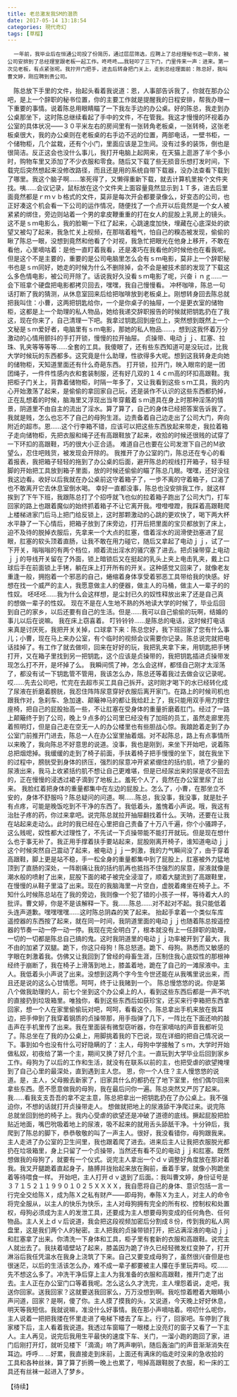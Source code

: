 ```yaml
---
title: 老总激发我SM的潜质
date: 2017-05-14 13:18:54
categories: 現代奇幻
tags: [草榴]
---
```

      一年前，我毕业后在恒通公司投了份简历，通过层层筛选，应聘上了总经理秘书这一职务，被公司安排到了总经理室跟老板一起工作。咚咚咚……我轻叩了三下门，门里传来一声：进来。第一次见老板，有点紧张呢。我拧开门把手，进去后转身把门关上，走到总经理面前：陈总好，我叫曹文婷，刚应聘到贵公司。
  　陈总放下手里的文件，抬起头看着我说道：恩，人事部告诉我了，你就在那办公吧，是上一个辞职的秘书位置，你的主要工作就是提醒我的日程安排，帮我办理一下重要的事情。说着陈总用眼睛瞄了一下我左手边的办公桌。好的陈总，我走到办公桌那坐下，这时陈总继续看起了手中的文件，不在管我。我这才慢慢的环视着办公室的具体状况——３０平米左右的房间里有一张转角老板桌，一张转椅，这张老板桌很大，我的办公桌则在老板桌的右手边不远的位置，两部电话，一壁书柜，一个储物柜，几个盆栽，还有个小门，里面应该是卫生间。没有过多的装饰，倒也是很简洁。反正这会也没什么事儿，我打开电脑上起网来，在天猫上逛游了半个多小时，购物车里又添加了不少衣服和零食。随后又下载了些无损音乐想打发时间，下载完后突然想起来没修改路径，而且还是用的系统自带下载器，没办法查看下载到了哪里。我这个脑子啊……笨死得了，又懒得重新下载，就去计算机里挨个文件夹找。咦……会议记录，鼠标放在这个文件夹上面容量竟然显示到１Ｔ多，进去后里面竟然都是ｒｍｖｂ格式的文件，莫非是每次开会都要录像么，好变态的公司，也正好凑这个机会看一下公司的运作情况，随便找了一个点开以后竟然是一个女人被紧紧的绑住，旁边则站着一个男的拿皮鞭重重的打在女人的屁股上乳房上的镜头。这不是ｓｍ电影么，我的脸唰一下红了起来，心跳速度加快，埋藏在心底深处的欲望又被勾了起来，我急忙关上视频，在那喘着粗气，怕自己的糗态被发现，偷偷的瞅了陈总一眼，没想到竟然和他看了个对视，我急忙把眼光在他身上移开，不敢在看他，心里嘀咕着：是他一直盯着我看，还是凑巧在我看他的时候他也在看我呢。但是这个不是主要的，重要的是公司电脑里怎么会有ｓｍ电影，莫非上一个辞职秘书也是ｓｍ同好，她走的时候为什么不删除掉，会不会是被技术部的发现了下载这么多色情电影，被公司开除了。话说我好久没看ｓｍ电影了呢，兴奋ｉｎｇ……一会下班拿个硬盘把电影都拷贝回去，嘿嘿，我自己慢慢看。
冲杯咖啡，陈总一句话打断了我的猜测，从休息室回来后给把咖啡放到老板桌上。刚想转身回去陈总就把我叫住：小曹，这两把钥匙给你，一个是你桌子的抽屉，一个是更衣室的储物柜，这都是上一个助理的私人物品，她给我递交辞职报告的时候就把钥匙扔在了我这，现在你来了，自己清理一下吧。我拿过钥匙回到座位上，突然想到既然上一个文秘是ｓｍ爱好者，电脑里有ｓｍ电影，那她的私人物品……，想到这我怀着万分激动的心情用颤抖的手打开锁，慢慢的拉开抽屉。
贞操带、电动ｊｊ、肛塞、拉珠、乳夹等等等等……全套的工具。我傻眼了，还有些东西知道可是没玩过，比我大学时候玩的东西都多。这究竟是什么助理，性欲得多大呢。想到这我转身走向她的储物柜，天知道里面还有什么奇葩东西。
打开锁，拉开门，映入眼帘的是一团团绳子，一件件性感内衣和套装制服，还有好几双的１４ｃｍ高的环扣高跟鞋。我把柜子门关上，背靠着储物柜，时隔一年多了，又让我看到这些ｓｍ工具，我的内心开始激荡了起来，是偷偷的拿回家自己玩，还是装作不认识的这些东西都扔掉，正在乱想着的时候，脑海里又浮现出当年穿戴着ｓｍ道具在身上时那种淫荡的情景，阴道里不由自主的流出了淫水。算了算了，自己的身体已经把答案告诉我了。我就是贱，怎么也忘不了自己的母狗生涯。边责备着自己边走出了公司大门，奔向附近的超市。恩……这个行李箱不错，应该可以把这些东西放起来带走，我拉着箱子走向储物柜，先把衣服和绳子还有高跟鞋放了起来，收拾的时候还很贱的试穿了一下环扣的高跟鞋，巧的很大小正合适。
难道自己也要在公司发泄下自己的Ｍ欲望么，忍住吧贱货，被发现会开除的。
我推开了办公室的门，陈总还在专心的看着报表，我把箱子轻轻的拖到了办公桌的后面，避开陈总的视线打开箱子，轻手轻脚的开始把工具放到箱子里面，放的时候还偷偷的瞄了陈总几眼。嘿嘿，还好没往我这边看。收好以后我就在办公桌前这守着箱子了，一步不离的守着箱子，口渴了也不敢离开它去休息室倒水喝。
幸好一直都没事，陈总也没安排我工作，就这样挨到了下午下班，我跟陈总打了个招呼就飞也似的拉着箱子跑出了公司大门，打车回家的路上也跟着魔似的始终抓着箱子不让它离开我。噔噔噔蹬，我踩着高跟鞋爬上楼梯进家门后马上把门给反锁上，这时那颗激动的心跳的更欢快了，喝下两大杯水平静了一下心情后，把箱子放到了床旁边，打开后把里面的宝贝都放到了床上，迫不及待的脱掉衣服后，先拿来一个大点的肛塞，借着淫水的润滑使劲塞进了屁眼，肛塞的软头顶着直肠，让我不敢在用力碰它，随后又拿起了电动ｊｊ，试了一下开关，嗡嗡嗡的有两个档位，顺着流出淫水的骚穴塞了进去。把贞操带穿上电动ｊｊ的导线开关留在了外面，锁上暗锁后又在挺起的乳头上夹上电击乳夹，戴上口球后手在前面锁上手铐，躺在床上打开所有的开关。这种感觉又回来了，就像老友重逢一般，拥抱着一个邪恶的自己，蜷缩着身体享受着邪恶工具带给我的快感。好想在找一个威严的主人，我愿意做主人的便器，做主人的马桶，做主人一辈子的的性奴。
呸呸呸……我为什么会这样想，是尘封已久的奴性释放出来了还是自己真的想做一辈子的性奴。
现在不是在人生地不熟的外地读大学的时候了，毕业后回到自己的家乡，以后还要有自己的生活。但是……我可以自己偷偷的玩啊，结婚的事儿以后在说嘛。
我在床上窃喜着。
叮铃铃铃……是陈总的电话，这时候打电话来真是讨厌死，我把开关关掉，口球拿下来：陈总您好，我下班回家了您有什么事儿；小曹，现在马上来办公室，有个临时的视频会议需要你记录。陈总说完就把电话挂掉了。有工作了就去做呗，回来在好好的玩，我把乳夹拿下来，用钥匙把手铐打开，又在箱子里找到另一把钥匙，这个应该是贞操带的，我把钥匙插进贞操带发现怎么打不开，是坏掉了么。
我瞬间慌了神，怎么会这样，都怪自己刚才太淫荡了，都没有试一下钥匙管不管用，我该怎么办，陈总还等着我过去做会议记录呢。哎……先去公司吧，忙完在去超市买工具自己拆开。这时刚才喝下的水已经转化成了尿液在折磨着膀胱，我忍住阵阵尿意穿好衣服后离开家门。在路上的时候司机也跟我作对，急刹车、急加速、颠簸神马的都让我给赶上了，我只能用双手用力撑住座椅，把自己的屁股抬高一些，不让肛塞在受身体的重量折磨着肛门。经过了一路上颠簸终于到了公司，晚上９点多的公司里已经没有了加班的员工，虽然走廊里亮着照明灯，但是自己走在空无一人的办公楼里也有些胆战心惊。我踉跄着走到了办公室门前推开门进去，陈总一人在办公室里抽着烟。对不起陈总，路上有点事情所以来晚了，我向陈总不好意思的说道。没事，我也是刚到，来坐下开始吧，说着陈总把烟熄掉。我缓缓的走到了椅子前面，手扶着椅子把手慢慢的坐下，就在我坐下的过程中，膀胱受到身体的挤压，强烈的尿意冲开紧紧绷住的括约肌，喷了少量的尿液出来，我马上收紧括约肌不想让自己更难堪，但是已经尿出来的尿是收不回去的，正在慢慢的浸透过裙子滴到了地板上。羞死个人了，竟然在办公室里尿了出来。
我脸红着把身体的重量都集中在左边的屁股上。怎么了，小曹，在那坐立不安的，身体不舒服吗？陈总疑问的问道。啊……陈总，我没事，我没事，就是肚子有点疼，可能是晚饭吃到不干净的东西了。我低着头，羞愧着小声说。哦，我这有治肚子疼的药，你过来拿吧。说完陈总就拉开抽屉翻找着什么。天呐，还要在让我在站起来走动么。此时的我已经在心里把自己责备了十万八千遍，你个小骚蹄子，这么贱呢，奴性都大过理性了，不先试一下贞操带能不能打开就玩。但是现在想什么也于事无补了。我正用手撑着扶手要站起来，屁股刚离开椅子，谁知道电动ｊｊ这个时候突然自己震动了起来，被电动ｊｊ一刺激，我的力气瞬间没了，由于穿着高跟鞋，脚上更是站不稳，手一松全身的重量都集中到了屁股上，肛塞被外力猛地顶到了直肠的深处，一阵剧痛让我的括约肌再也抵挡不住强烈的尿意，尿液就像是潮水般的喷射了出来，屁股下面的裙子被完全浸湿了，顺着大腿流到了高跟鞋里，在慢慢的从鞋子里溢了出来。现在的我脑海里一片空白，虚脱着瘫坐在椅子上。不知什么时候陈总站在了我的旁边，我则像一个犯了错的小孩子一样，等待着大人的批评。曹文婷，你是不是该解释一下。我……陈总……对不起对不起。我只能低着头连声道歉。嘿嘿嘿嘿……这时陈总阴森的笑了起来。
抬起手拿着一个类似车库遥控器的东西按了起来，就在同一时间，我阴道里面的电动ｊｊ也随着陈总按遥控器的节奏一动一停一动一停。我现在完全明白了，根本就没有上一任辞职的助理，一切的一切都是陈总自己搞的鬼。这时我阴道里的电动ｊｊ功率被开到了最大，我不由的加紧了双腿。跪下，你这只母狗！陈总怒道。跪下、母狗。熟悉而又敏感的字眼在刺激着我。仿佛又让我回到了曾经的母畜生涯，压制住我心底奴性的那根神经终于崩断了，我在椅子上滑落到地上，膝盖着地，跪在了自己的一滩尿液中。主人。我低着头小声说了出来。没想到这两个字今生今世还能在从我嘴里说出来，而且还是说的这么心甘情愿。呵呵，终于让我赌到一个。
陈总慢悠悠的说。你是第八个做我助理的人，前七个坐到这个办公桌上的人，看到这些东西后都是一声不吭的直接扔到垃圾箱里。唯独你，看到这些东西后如获珍宝，还买来行李箱把东西拿回家，想一个人在家里偷偷玩对吧，呵呵，看看这个。陈总拿出手机来放在我耳边，把手伸到了我穿着钢质的贞操带那，用手指弹了几下，一阵比在下面还响的敲击声在手机里传了出来。我在里面装有微型窃听器，你在家嘀咕的声音我都听见了。陈总坐在了我的办公桌上，用脚挑着我的下巴说，现在详细的把自己情况说一下。事到如今也没有什么可好隐瞒的了：主人，母狗中学接触了ｓｍ，大学时开始做私奴，初夜给了第一个主，期间又换了好几个主。一直玩到大学毕业后回到家乡工作。母狗为了以后的工作和生活，就没有在联系以前的主，也把受虐的欲望掩埋到了自己心里的最深处，直到遇到主人您。
恩，你一个人住？主人慢悠悠的说道。是，主人，父母搬去新家了，旧家具什么的都扔在了地下室里，他们偶尔回来拿些东西。愿不愿意做我的母狗，我在最后问你一遍。陈总突然又严厉了起来。我……看我支支吾吾的拿不定主意，陈总把拿出一把钥匙扔在了办公桌上。我不强迫你，不想的话就打开贞操带走人。
想做就把地上的尿液舔干净爬过来。说完陈总就坐回到他的椅子上。我内心受虐的欲望还是冲破了道德的底线。撅起屁股把脸贴近地面，嘴巴吮吸着地上的尿液，吸不起来的就用舌头舔舐干净。十分钟后，我爬到了陈总的脚下，恭恭敬敬的叫了一声主人。很好，我没看错你，母狗跟我来。主人走进了办公室的卫生间里，我也跟着爬了进去。进来后主人让我把衣服脱光都扔在垃圾箱里，身上只留了一个贞操带，当然还有看不见的电动ｊｊ和肛塞。既然想做我的母狗了，就要有一个仪式。说完主人拿出一个ｄｖ调整好角度放在那对着我。我叉开腿跪着直起身子，胳膊并拢抬起来放在胸前，垂着手掌，就像小狗跪坐着等待喂食一样。
开始吧，主人打开ｄｖ退到了后面。：我叫曹文婷，身份证号是３７１５２１１９９０１０２５ＸＸＸＸ，我自愿将自己的身体、意识包括一言一行完全交给陈Ｘ，成为陈Ｘ之私有财产——即母狗，奉陈Ｘ为主人，对主人的命令将完全服从，以主人的快乐为快乐，主人对母狗拥有完全的所有权、控制权和处置权，母狗必须成为主人的发泄工具，还要成为主人想要母狗变成的任何角色、任何物品。主人关上ｄｖ后说道，我会把这段视频加密后分割成８份，传到我的私人网盘里，这是我们两个人的秘密。主人把我的贞操带锁打开，把沾满淫液的电动ｊｊ和肛塞拿了出来。你清洗一下身体和工具，柜子里有套新的衣服和高跟鞋。说完主人就出去了。我扶着墙壁站了起来，膝盖因为跪了许久已经轻微发红变肿了，打开淋浴后我任凭温水在我身上浇筑了下来。自己又要变成母狗了，虽然很兴奋但是也很迷茫，以后的生活该怎么办，难不成一辈子都要被主人攥在手里玩弄吗。哎……先不想这么多了。冲洗干净后穿上主人为我准备的衣服和高跟鞋，推开门走了出去。主人正在办公室门口等着我呢。怎么这么久才洗完，主人埋怨着说，走吧，我送你回家。送我回家？这就要送我回家么，万万没想到啊。我吃惊着瞪着大眼睛小声问道，回家？是啊，傻了你。主人摸了摸我的头，又说道，今天晚上好好休息，明天等我短信。我就说嘛，准没什么好事情。我在那小声嘀咕着。唠叨什么呢你，主人说着一把把我搂在怀里走进了电梯下楼去了车上。行了，回家吧。车停到了我家楼下后，主人看着我说道。我透过车窗瞄了一眼楼上没亮灯的窗子又看了一下主人。主人再见，说完后我用生平最快的速度下车、关门，一溜小跑的跑回了家，进门后刚打开灯，就听见楼下「滴滴」响了两声喇叭，随后轰油门的声音渐渐消失在耳边。呼呼…
…好累，我直接走到床前，上面还有满床的临走时没来的急收拾的工具和各种丝袜，算了算了折腾一晚上也累了，甩掉高跟鞋脱了衣服，和一床的工具还有丝袜一起进入了梦乡。

【待续】